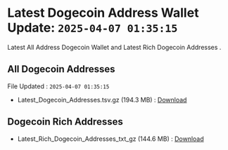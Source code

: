 # Latest Dogecoin Address Wallet Update: `2025-04-07 01:35:15`

Latest All Address Dogecoin Wallet and Latest Rich Dogecoin Addresses .

## All Dogecoin Addresses

File Updated : `2025-04-07 01:35:15`

- Latest_Dogecoin_Addresses.tsv.gz (194.3 MB) : [Download](https://github.com/Pymmdrza/Rich-Address-Wallet/releases/tag/Dogecoin)

## Dogecoin Rich Addresses

- Latest_Rich_Dogecoin_Addresses_txt_gz (144.6 MB) : [Download](https://github.com/Pymmdrza/Rich-Address-Wallet/releases/tag/Dogecoin)
